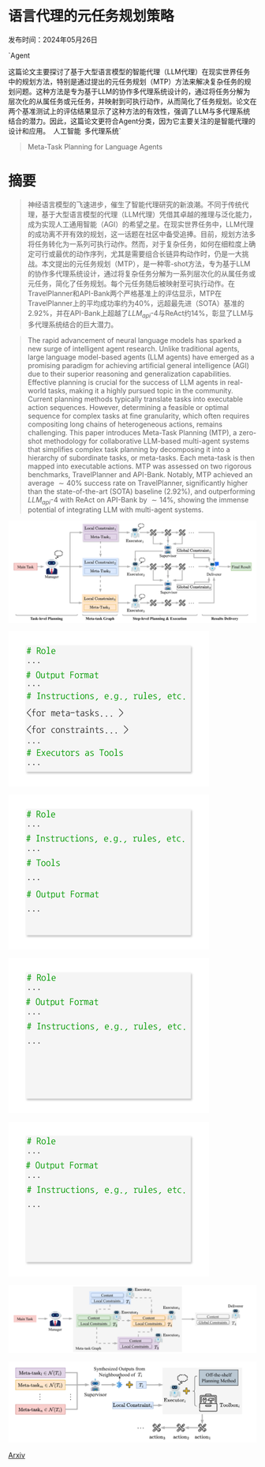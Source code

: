 # 语言代理的元任务规划策略

发布时间：2024年05月26日

`Agent

这篇论文主要探讨了基于大型语言模型的智能代理（LLM代理）在现实世界任务中的规划方法，特别是通过提出的元任务规划（MTP）方法来解决复杂任务的规划问题。这种方法是专为基于LLM的协作多代理系统设计的，通过将任务分解为层次化的从属任务或元任务，并映射到可执行动作，从而简化了任务规划。论文在两个基准测试上的评估结果显示了这种方法的有效性，强调了LLM与多代理系统结合的潜力。因此，这篇论文更符合Agent分类，因为它主要关注的是智能代理的设计和应用。` `人工智能` `多代理系统`

> Meta-Task Planning for Language Agents

# 摘要

> 神经语言模型的飞速进步，催生了智能代理研究的新浪潮。不同于传统代理，基于大型语言模型的代理（LLM代理）凭借其卓越的推理与泛化能力，成为实现人工通用智能（AGI）的希望之星。在现实世界任务中，LLM代理的成功离不开有效的规划，这一话题在社区中备受追捧。目前，规划方法多将任务转化为一系列可执行动作。然而，对于复杂任务，如何在细粒度上确定可行或最优的动作序列，尤其是需要组合长链异构动作时，仍是一大挑战。本文提出的元任务规划（MTP），是一种零-shot方法，专为基于LLM的协作多代理系统设计，通过将复杂任务分解为一系列层次化的从属任务或元任务，简化了任务规划。每个元任务随后被映射至可执行动作。在TravelPlanner和API-Bank两个严格基准上的评估显示，MTP在TravelPlanner上的平均成功率约为40%，远超最先进（SOTA）基准的2.92%，并在API-Bank上超越了$LLM_{api}$-4与ReAct约14%，彰显了LLM与多代理系统结合的巨大潜力。

> The rapid advancement of neural language models has sparked a new surge of intelligent agent research. Unlike traditional agents, large language model-based agents (LLM agents) have emerged as a promising paradigm for achieving artificial general intelligence (AGI) due to their superior reasoning and generalization capabilities. Effective planning is crucial for the success of LLM agents in real-world tasks, making it a highly pursued topic in the community. Current planning methods typically translate tasks into executable action sequences. However, determining a feasible or optimal sequence for complex tasks at fine granularity, which often requires compositing long chains of heterogeneous actions, remains challenging. This paper introduces Meta-Task Planning (MTP), a zero-shot methodology for collaborative LLM-based multi-agent systems that simplifies complex task planning by decomposing it into a hierarchy of subordinate tasks, or meta-tasks. Each meta-task is then mapped into executable actions. MTP was assessed on two rigorous benchmarks, TravelPlanner and API-Bank. Notably, MTP achieved an average $\sim40\%$ success rate on TravelPlanner, significantly higher than the state-of-the-art (SOTA) baseline ($2.92\%$), and outperforming $LLM_{api}$-4 with ReAct on API-Bank by $\sim14\%$, showing the immense potential of integrating LLM with multi-agent systems.

![语言代理的元任务规划策略](../../../paper_images/2405.16510/x1.png)

![语言代理的元任务规划策略](../../../paper_images/2405.16510/x2.png)

![语言代理的元任务规划策略](../../../paper_images/2405.16510/x3.png)

![语言代理的元任务规划策略](../../../paper_images/2405.16510/x4.png)

![语言代理的元任务规划策略](../../../paper_images/2405.16510/x5.png)

![语言代理的元任务规划策略](../../../paper_images/2405.16510/x6.png)

![语言代理的元任务规划策略](../../../paper_images/2405.16510/x7.png)

[Arxiv](https://arxiv.org/abs/2405.16510)